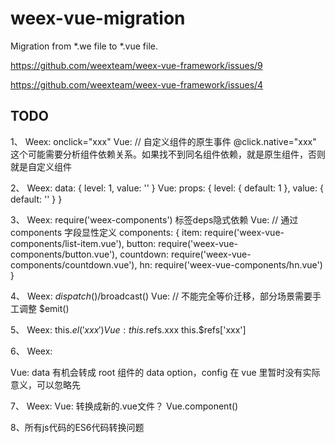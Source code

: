 # weex-vue-migration

Migration from *.we file to *.vue file.

https://github.com/weexteam/weex-vue-framework/issues/9

https://github.com/weexteam/weex-vue-framework/issues/4

## TODO

1、
Weex:
onclick="xxx"
Vue: // 自定义组件的原生事件
@click.native="xxx"
这个可能需要分析组件依赖关系。如果找不到同名组件依赖，就是原生组件，否则就是自定义组件

2、
Weex:
data: {
  level: 1,
  value: ''
}
Vue:
props: {
  level: { default: 1 },
  value: { default: '' }
}

3、
Weex:
require('weex-components')
标签deps隐式依赖
Vue: // 通过 components 字段显性定义
components: {
  item: require('weex-vue-components/list-item.vue'),
  button: require('weex-vue-components/button.vue'),
  countdown: require('weex-vue-components/countdown.vue'),
  hn: require('weex-vue-components/hn.vue')
}

4、
Weex:
$dispatch()/$broadcast()
Vue: // 不能完全等价迁移，部分场景需要手工调整
$emit()

5、
Weex:
this.$el('xxx')
Vue:
this.$refs.xxx
this.$refs['xxx']

6、
Weex:
<script type="data"></script>
<script type="config"></script>
Vue:
data 有机会转成 root 组件的 data option，config 在 vue 里暂时没有实际意义，可以忽略先

7、
Weex:
<element></element>
Vue:
转换成新的.vue文件？
Vue.component()

8、所有js代码的ES6代码转换问题

